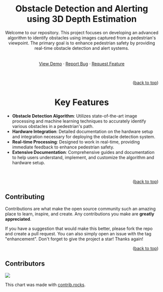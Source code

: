 <a name="readme-top"></a>

<br/>
<div align="center">
  <h1 align="center">Obstacle Detection and Alerting using 3D Depth Estimation</h1>

  <p align="center">
    Welcome to our repository. This project focuses on developing an advanced algorithm to identify obstacles using images captured from a pedestrian's viewpoint. The primary goal is to enhance pedestrian safety by providing real-time obstacle detection and alert systems.
    <br />  
    <br /> 
    <br />
    <a href="https://youtu.be/3QqH0R92WKA">View Demo</a>
    ·
    <a href="https://github.com/pranav-kale-01/inference_code/issues">Report Bug</a>
    ·
    <a href="https://github.com/pranav-kale-01/inference_code/issues">Request Feature</a>
    <br />
  </p>
</div>

<br/>
<p align="right">(<a href="#readme-top">back to top</a>)</p>


 <h1 align="center">Key Features</h1>
  
- **Obstacle Detection Algorithm**: Utilizes state-of-the-art image processing and machine learning techniques to accurately identify various obstacles in a pedestrian's path.
- **Hardware Integration**: Detailed documentation on the hardware setup and integration necessary for deploying the obstacle detection system.
- **Real-time Processing**: Designed to work in real-time, providing immediate feedback to enhance pedestrian safety.
- **Extensive Documentation**: Comprehensive guides and documentation to help users understand, implement, and customize the algorithm and hardware setup.

<br/>

<p align="right">(<a href="#readme-top">back to top</a>)</p>


## Contributing

Contributions are what make the open source community such an amazing place to learn, inspire, and create. Any contributions you make are **greatly appreciated**.

If you have a suggestion that would make this better, please fork the repo and create a pull request. You can also simply open an issue with the tag "enhancement".
Don't forget to give the project a star! Thanks again!

<p align="right">(<a href="#readme-top">back to top</a>)</p>

## Contributors 

<a href="https://github.com/pranav-kale-01/inference_code/graphs/contributors">
  <img src="https://contrib.rocks/image?repo=pranav-kale-01/inference_code" />
</a>
<br/>

This chart was made with [contrib.rocks](https://contrib.rocks).
